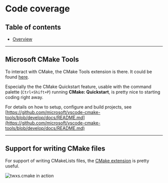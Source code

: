 
# Code coverage <!-- omit in toc -->

## Table of contents <!-- omit in toc -->

- [Overview](#overview)

---

## Microsoft CMake Tools

To interact with CMake, the CMake Tools extension is there. It could be found [here](https://marketplace.visualstudio.com/items?itemName=ms-vscode.cmake-tools).

Especially the the CMake Quickstart feature, usable with the command palette (`Ctrl+Shift+P`) running **CMake: Quickstart**, is pretty nice to starting coding right away.

For details on how to setup, configure and build projects, see [https://github.com/microsoft/vscode-cmake-tools/blob/develop/docs/README.md](https://github.com/microsoft/vscode-cmake-tools/blob/develop/docs/README.md)

---

## Support for writing CMake files

For support of writing CMakeLists files, the [CMake extension](https://marketplace.visualstudio.com/items?itemName=twxs.cmake) is pretty useful.

![twxs.cmake in action](https://raw.githubusercontent.com/twxs/vs.language.cmake/master/images/cmake1.gif)
